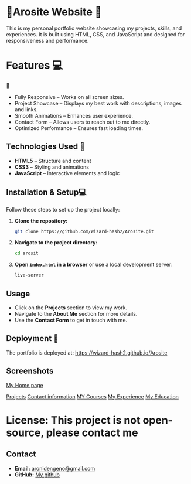 # 🎯Arosite Website 🚀

This is my personal portfolio website showcasing my projects, skills, and experiences. It is built using HTML, CSS, and JavaScript and designed for responsiveness and performance.

# Features 💻

🌟 

- Fully Responsive – Works on all screen sizes.
- Project Showcase – Displays my best work with descriptions, images and links.
- Smooth Animations – Enhances user experience.
- Contact Form – Allows users to reach out to me directly.
- Optimized Performance – Ensures fast loading times.

## Technologies Used  🚀

- **HTML5** – Structure and content
- **CSS3** – Styling and animations
- **JavaScript** – Interactive elements and logic

## Installation & Setup💻


Follow these steps to set up the project locally:

1. **Clone the repository:**
   ```bash
   git clone https://github.com/Wizard-hash2/Arosite.git
   ```
2. **Navigate to the project directory:**
   ```bash
   cd arosit
   ```
3. **Open `index.html` in a browser** or use a local development server:
   ```bash
   live-server
   ```

## Usage

- Click on the **Projects** section to view my work.
- Navigate to the **About Me** section for more details.
- Use the **Contact Form** to get in touch with me.

## Deployment 🚀

The portfolio is deployed at: https://wizard-hash2.github.io/Arosite

## Screenshots

[My Home page](image.png)

[Projects](image-1.png)
[Contact information](image-2.png)
[MY Courses](image-3.png)
[My Experience](image-4.png)
[My Education](image-5.png)


# License: This project is not open-source, please contact me

## Contact

- **Email:** aronidengeno@gmail.com
- **GitHub:** [My github](https://github.com/Wizard-hash2)

